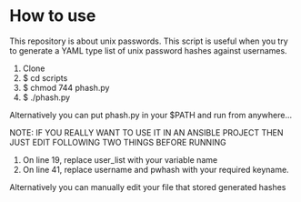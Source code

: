 # How to use

This repository is about unix passwords. This script is useful when you try to generate a YAML type list of unix password hashes against usernames.

1. Clone
2. $ cd scripts
3. $ chmod 744 phash.py
4. $ ./phash.py

Alternatively you can put phash.py in your $PATH and run from anywhere...

NOTE: IF YOU REALLY WANT TO USE IT IN AN ANSIBLE PROJECT THEN JUST EDIT FOLLOWING TWO THINGS BEFORE RUNNING

1. On line 19, replace user_list with your variable name
2. On line 41, replace username and pwhash with your required keyname.

Alternatively you can manually edit your file that stored generated hashes
